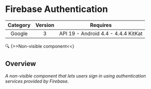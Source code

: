 # Firebase Authentication

| Category | Version | Requires |
|:--------:|:-------:|:--------:|
|Google|3|API 19 - Android 4.4 - 4.4.4 KitKat|

:mag: {>>Non-visible component<<}

## Overview

_A non-visible component that lets users sign in using authentication services provided by Firebase._